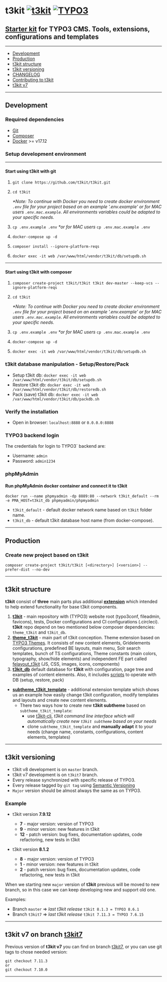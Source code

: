 # t3kit [![t3kit](https://img.shields.io/badge/t3kit-8.9.0.alpha-blue.svg?style=flat-square)](https://github.com/t3kit/t3kit) [![TYPO3](https://img.shields.io/badge/TYPO3-9.5.3-orange.svg?style=flat-square)](https://typo3.org/)

## [Starter kit](http://t3kit.com/) for TYPO3 CMS. Tools, extensions, configurations and templates

***

* [Development](#development)
* [Production](#production)
* [t3kit structure](#t3kit-structure)
* [t3kit versioning](#t3kit-versioning)
* [CHANGELOG](https://github.com/t3kit/t3kit/blob/master/CHANGELOG.md)
* [Contributing to t3kit](https://github.com/t3kit/t3kit/blob/master/CONTRIBUTING.md)
* [t3kit v7](#t3kit-v7-on-branch-t3kit7)

***

## Development

### Required dependencies

* [Git](https://git-scm.com/)
* [Composer](https://getcomposer.org/)
* [Docker](https://docker.com/) >= v17.12

### Setup development environment

***

#### Start using t3kit with **git**

1. `git clone https://github.com/t3kit/t3kit.git`

2. `cd t3kit`

   _*Note: To continue with Docker you need to create docker environment `.env` file for your project based on an example '.env.example' or for MAC users `.env.mac.example`. All environments variables could be adapted to your specific needs._

3. `cp .env.example .env`  _*or for MAC users_ `cp .env.mac.example .env`

4. `docker-compose up -d`

5. `composer install --ignore-platform-reqs`

6. `docker exec -it web /var/www/html/vendor/t3kit/db/setupdb.sh`

***

#### Start using t3kit with **composer**

1. `composer create-project t3kit/t3kit t3kit dev-master --keep-vcs --ignore-platform-reqs`

2. `cd t3kit`

   _*Note: To continue with Docker you need to create docker environment `.env` file for your project based on an example '.env.example' or for MAC users `.env.mac.example`. All environments variables could be adapted to your specific needs._

3. `cp .env.example .env`  _*or for MAC users_ `cp .env.mac.example .env`

4. `docker-compose up -d`

5. `docker exec -it web /var/www/html/vendor/t3kit/db/setupdb.sh`

### t3kit database manipulation - Setup/Restore/Pack

* Setup t3kit db: `docker exec -it web /var/www/html/vendor/t3kit/db/setupdb.sh`
* Restore t3kit db: `docker exec -it web /var/www/html/vendor/t3kit/db/restoredb.sh`
* Pack (save) t3kit db: `docker exec -it web /var/www/html/vendor/t3kit/db/packdb.sh`

### Verify the installation

* Open in browser: `localhost:8888` or `0.0.0.0:8888`

### TYPO3 backend login

The credentials for login to TYPO3´ backend are:

* Username: `admin`
* Password: `admin1234`

### phpMyAdmin

#### Run phpMyAdmin docker container and connect it to t3kit

```shell
docker run --name phpmyadmin -dp 8889:80 --network t3kit_default --rm -e PMA_HOST=t3kit_db phpmyadmin/phpmyadmin
```

* `t3kit_default` - default docker network name based on `t3kit` folder name.
* `t3kit_db` - default t3kit database host name (from docker-compose).

***

## Production

### Create new project based on t3kit

```shell
composer create-project t3kit/t3kit [<directory>] [<version>] --prefer-dist --no-dev
```

***

## t3kit structure

**t3kit** consist of **three** main parts plus additional [**extension**](https://github.com/t3kit/subtheme_t3kit_template) which intended to help extend functionality for base t3kit components.

1. [**t3kit**](https://github.com/t3kit/t3kit) - main repository with (TYPO3) website root (typo3conf, fileadmin, favicons), tests, Docker configurations and CI configurations (.circleci). **t3kit** repo depend on two mentioned below composer dependencies: `theme_t3kit` and `t3kit_db`.
2. [**theme_t3kit**](https://github.com/t3kit/theme_t3kit) - main part of t3kit conception. Theme extension based on [TYPO3 Themes](http://www.typo3-themes.org/). It consists of new content elements, Gridelements configurations, predefined BE layouts, main menu, Solr search templates, bunch of TS configurations, Theme constants (main colors, typography, show/hide elements) and independent FE part called [felayout_t3kit](https://github.com/t3kit/theme_t3kit/tree/master/felayout_t3kit) (JS, CSS, images, icons, components)
3. [**t3kit_db**](https://github.com/t3kit/t3kit_db) default database for **t3kit** with configuration, page tree and examples of content elements. Also, it includes [scripts](#t3kit-database-manipulation---setuprestorepack) to operate with DB (setup, restore, pack)

* [**subtheme_t3kit_template**](https://github.com/t3kit/subtheme_t3kit_template) - additional extension template which shows us an example how easily change t3kit configuration, modify templates and layouts and create new content elements.
  * There two ways how to create new **t3kit subtheme** based on `subtheme_t3kit_template`:
    * use [t3kit-cli](https://github.com/t3kit/t3kit-cli), _t3kit command line interface which will automatically create new `t3kit subtheme` based on your needs_
    * clone `subtheme_t3kit_template` and **manually adapt** it to your needs (change name, constants, configurations, content elements, templates)

***

## t3kit versioning

* t3kit v8 development is on `master` branch.
* t3kit v7 development is on `t3kit7` branch.
* Every release synchronized with specific release of TYPO3.
* Every release tagged by `git tag` using [Semantic Versioning](http://semver.org)
* `Major` version should be almost always the same as on TYPO3.

### Example

* t3kit version **7.9.12**
  * **7** - major version: version of TYPO3
  * **9** - minor version: new features in t3kit
  * **12** - patch version: bug fixes, documentation updates, code refactoring, new tests in t3kit

* t3kit version **8.1.2**
  * **8** - major version: version of TYPO3
  * **1** - minor version: new features in t3kit
  * **2** - patch version: bug fixes, documentation updates, code refactoring, new tests in t3kit

When we starting new `major` version of **t3kit** previous will be moved to new branch, so in this case we can keep developing new and support old one.

Examples:

* Branch `master` => _last t3kit release_ `t3kit 8.1.3 = TYPO3 8.6.1`
* Branch `t3kit7` => _last t3kit release_ `t3kit 7.11.3 = TYPO3 7.6.15`

***

## t3kit v7 on branch [t3kit7](https://github.com/t3kit/t3kit/tree/t3kit7)

Previous version of **t3kit v7** you can find on branch [t3kit7](https://github.com/t3kit/t3kit/tree/t3kit7), or you can use git tags to chose needed version:

```shell
git checkout 7.11.3
or
git checkout 7.10.0
```

***
